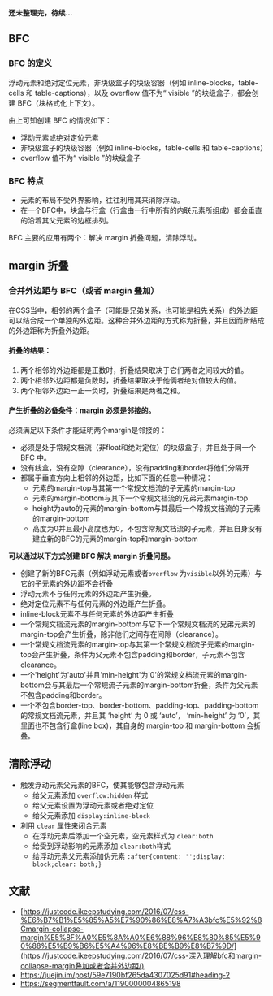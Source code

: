 **还未整理完，待续...**

## BFC

### BFC 的定义

浮动元素和绝对定位元素，非块级盒子的块级容器（例如 inline-blocks，table-cells 和 table-captions），以及 overflow 值不为“ visible ”的块级盒子，都会创建 BFC（块格式化上下文）。

由上可知创建 BFC 的情况如下：

- 浮动元素或绝对定位元素
- 非块级盒子的块级容器（例如 inline-blocks，table-cells 和 table-captions）
- overflow 值不为“ visible ”的块级盒子

### BFC 特点

- 元素的布局不受外界影响，往往利用其来消除浮动。
- 在一个BFC中，块盒与行盒（行盒由一行中所有的内联元素所组成）都会垂直的沿着其父元素的边框排列。

BFC 主要的应用有两个：解决 margin 折叠问题，清除浮动。

## margin 折叠

### 合并外边距与 BFC（或者 margin 叠加）

在CSS当中，相邻的两个盒子（可能是兄弟关系，也可能是祖先关系）的外边距可以结合成一个单独的外边距。这种合并外边距的方式称为折叠，并且因而所结成的外边距称为折叠外边距。

#### 折叠的结果：

1. 两个相邻的外边距都是正数时，折叠结果取决于它们两者之间较大的值。
2. 两个相邻外边距都是负数时，折叠结果取决于他俩者绝对值较大的值。
3. 两个相邻外边距一正一负时，折叠结果是两者之和。

#### 产生折叠的必备条件：margin 必须是邻接的。

必须满足以下条件才能证明两个margin是邻接的：

- 必须是处于常规文档流（非float和绝对定位）的块级盒子，并且处于同一个 BFC 中。
- 没有线盒，没有空隙（clearance），没有padding和border将他们分隔开
- 都属于垂直方向上相邻的外边距，比如下面的任意一种情况：
  - 元素的margin-top与其第一个常规文档流的子元素的margin-top
  - 元素的margin-bottom与其下一个常规文档流的兄弟元素margin-top
  - height为auto的元素的margin-bottom与其最后一个常规文档流的子元素的margin-bottom
  - 高度为0并且最小高度也为0，不包含常规文档流的子元素，并且自身没有建立新的BFC的元素的margin-top和margin-bottom

**可以通过以下方式创建 BFC 解决 margin 折叠问题。**

- 创建了新的BFC元素（例如浮动元素或者`overflow` 为`visible`以外的元素）与它的子元素的外边距不会折叠
- 浮动元素不与任何元素的外边距产生折叠。
- 绝对定位元素不与任何元素的外边距产生折叠。
- inline-block元素不与任何元素的外边距产生折叠
- 一个常规文档流元素的margin-bottom与它下一个常规文档流的兄弟元素的margin-top会产生折叠，除非他们之间存在间隙（clearance）。
- 一个常规文档流元素的margin-top与其第一个常规文档流子元素的margin-top会产生折叠，条件为父元素不包含padding和border，子元素不包含clearance。
- 一个'height'为'auto'并且'min-height'为'0'的常规文档流元素的margin-bottom会与其最后一个常规流子元素的margin-bottom折叠，条件为父元素不包含padding和border。
-  一个不包含border-top、border-bottom、padding-top、padding-bottom的常规文档流元素，并且其 ‘height’ 为 0 或 ‘auto’， ‘min-height’ 为 ‘0’，其里面也不包含行盒(line box)，其自身的 margin-top 和 margin-bottom 会折叠。 

## 清除浮动

- 触发浮动元素父元素的BFC，使其能够包含浮动元素
  - 给父元素添加 `overflow:hidden` 样式
  - 给父元素设置为浮动元素或者绝对定位
  - 给父元素添加 `display:inline-block`
- 利用 `clear` 属性来闭合元素
  - 在浮动元素后添加一个空元素，空元素样式为 `clear:both`
  - 给受到浮动影响的元素添加 `clear:both`样式
  - 给浮动元素父元素添加伪元素 `:after{content: '';display: block;clear: both;}`



## 文献

-  [https://justcode.ikeepstudying.com/2016/07/css-%E6%B7%B1%E5%85%A5%E7%90%86%E8%A7%A3bfc%E5%92%8Cmargin-collapse-margin%E5%8F%A0%E5%8A%A0%E6%88%96%E8%80%85%E5%90%88%E5%B9%B6%E5%A4%96%E8%BE%B9%E8%B7%9D/](https://justcode.ikeepstudying.com/2016/07/css-深入理解bfc和margin-collapse-margin叠加或者合并外边距/) 
-  https://juejin.im/post/59e7190bf265da4307025d91#heading-2 
-  https://segmentfault.com/a/1190000004865198 